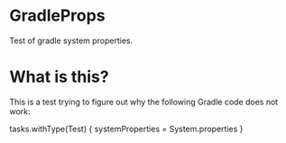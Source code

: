 GradleProps
===========

Test of gradle system properties.

What is this?
=====================

This is a test trying to figure out why the following Gradle
code does not work:

tasks.withType(Test) {
    systemProperties = System.properties
}
